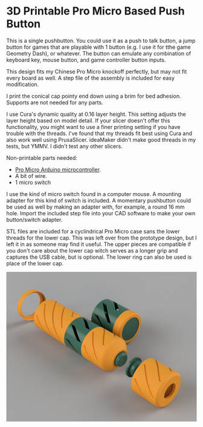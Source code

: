 # 3D Printable Pro Micro Based Push Button

This is a single pushbutton. You could use it as a push to talk button, a jump button for games that are playable with 1 button (e.g. I use it for tthe game Geometry Dash), or whatever. The button can emulate any combination of keyboard key, mouse button, and game controller button inputs.

This design fits my Chinese Pro Micro knockoff perfectly, but may not fit every board as well. A step file of the assembly is included for easy modification.

I print the conical cap pointy end down using a brim for bed adhesion. Supports are not needed for any parts.

I use Cura's dynamic quality at 0.16 layer height. This setting adjusts the layer height based on model detail. If your slicer doesn't offer this functionality, you might want to use a finer printing setting if you have trouble with the threads. I've found that my threads fit best using Cura and also work well using PrusaSlicer. ideaMaker didn't make good threads in my tests, but YMMV. I didn't test any other slicers.

Non-printable parts needed:

* [Pro Micro Arduino microcontroller](https://deskthority.net/wiki/Arduino_Pro_Micro).
* A bit of wire.
* 1 micro switch

I use the kind of micro switch found in a computer mouse. A mounting adapter for this kind of switch is included. A momentary pushbutton could be used as well by making an adapter with, for example, a round 16 mm hole. Import the included step file into your CAD software to make your own button/switch adapter.

STL files are included for a cyclindrical Pro Micro case sans the lower threads for the lower cap. This was left over from the prototype design, but I left it in as someone may find it useful. The upper pieces are compatible if you don't care about the lower cap witch serves as a longer grip and captures the USB cable, but is optional. The lower ring can also be used is place of the lower cap.

![image-01](https://raw.githubusercontent.com/opcow/Pro-Micro-Push-Button/main/Pro%20Micro%20Button.png)
